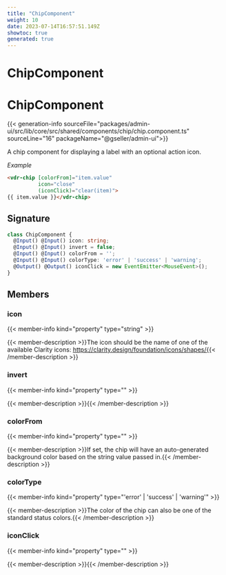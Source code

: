 ```yaml
---
title: "ChipComponent"
weight: 10
date: 2023-07-14T16:57:51.149Z
showtoc: true
generated: true
---
```

<!-- This file was generated from the Vendure source. Do not modify. Instead, re-run the "docs:build" script -->

# ChipComponent
<div class="symbol">


# ChipComponent

{{< generation-info sourceFile="packages/admin-ui/src/lib/core/src/shared/components/chip/chip.component.ts" sourceLine="16" packageName="@gseller/admin-ui">}}

A chip component for displaying a label with an optional action icon.

*Example*

```HTML
<vdr-chip [colorFrom]="item.value"
          icon="close"
          (iconClick)="clear(item)">
{{ item.value }}</vdr-chip>
```

## Signature

```TypeScript
class ChipComponent {
  @Input() @Input() icon: string;
  @Input() @Input() invert = false;
  @Input() @Input() colorFrom = '';
  @Input() @Input() colorType: 'error' | 'success' | 'warning';
  @Output() @Output() iconClick = new EventEmitter<MouseEvent>();
}
```
## Members

### icon

{{< member-info kind="property" type="string"  >}}

{{< member-description >}}The icon should be the name of one of the available Clarity icons: https://clarity.design/foundation/icons/shapes/{{< /member-description >}}

### invert

{{< member-info kind="property" type=""  >}}

{{< member-description >}}{{< /member-description >}}

### colorFrom

{{< member-info kind="property" type=""  >}}

{{< member-description >}}If set, the chip will have an auto-generated background
color based on the string value passed in.{{< /member-description >}}

### colorType

{{< member-info kind="property" type="'error' | 'success' | 'warning'"  >}}

{{< member-description >}}The color of the chip can also be one of the standard status colors.{{< /member-description >}}

### iconClick

{{< member-info kind="property" type=""  >}}

{{< member-description >}}{{< /member-description >}}


</div>
